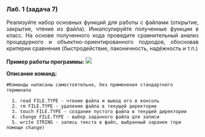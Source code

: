 <h3>Лаб. 1 (задача 7)</h3>

<p align='justify'>Реализуйте набор основных функций для работы с файлами (открытие, закрытие, чтение из файла).
Инкапсулируйте полученные функции в класс. На основе полученного кода проведите сравнительный анализ процедурного и объектно-ориентированного подходов, обосновав критерии сравнения (быстродействие, лаконичность, надёжность и т.п.)</p>

<b>Пример работы программы: </b>
<img src="https://habrastorage.org/files/3b4/40e/8ff/3b440e8ffefb47a8b7693d82bbbe49b9.gif" style="border:1px solid rgba(0,0,0, 0.1)"/>

<b>Описание команд: </b>

    #Команды написаны самостоятельно, без применения стандартного терминала
    
      1. read FILE.TYPE - чтение файла и вывод его в консоль
      2. rm FILE.TYPE - удаление файла в текущей директории
      3. touch FILE.TYPE - создание пустого файла в текущей директории
      4. change FILE.TYPE - выбор заданного файла для записи
      5. write STRING - запись текста в файл, выбранный заранее (при помощи change)
